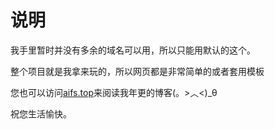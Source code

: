 # 说明

我手里暂时并没有多余的域名可以用，所以只能用默认的这个。

整个项目就是我拿来玩的，所以网页都是非常简单的或者套用模板

您也可以访问[aifs.top](https://aifs.top)来阅读我年更的博客(。>︿<)_θ

祝您生活愉快。

